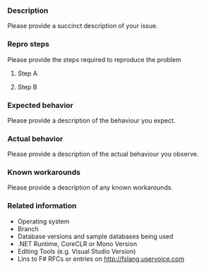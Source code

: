 
### Description

Please provide a succinct description of your issue.

### Repro steps

Please provide the steps required to reproduce the problem

1. Step A

2. Step B

### Expected behavior

Please provide a description of the behaviour you expect.

### Actual behavior

Please provide a description of the actual behaviour you observe. 

### Known workarounds

Please provide a description of any known workarounds.

### Related information 

* Operating system
* Branch
* Database versions and sample databases being used
* .NET Runtime, CoreCLR or Mono Version
* Editing Tools (e.g. Visual Studio Version)
* Lins to F# RFCs or entries on http://fslang.uservoice.com




